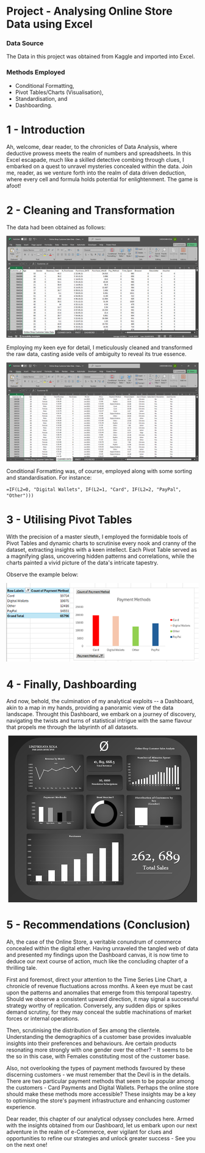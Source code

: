 # Project - Analysing Online Store Data using Excel

### Data Source
The Data in this project was obtained from Kaggle and imported into Excel.

### Methods Employed
- Conditional Formatting,
- Pivot Tables/Charts (Visualisation),
- Standardisation, and
- Dashboarding.

# 1 - Introduction
Ah, welcome, dear reader, to the chronicles of Data Analysis, where deductive prowess meets the realm of numbers and spreadsheets. In this Excel escapade, much like a skilled detective combing through clues, I embarked on a quest to unravel mysteries concealed within the data. Join me, reader, as we venture forth into the realm of data driven deduction, where every cell and formula holds potential for enlightenment. The game is afoot!

# 2 - Cleaning and Transformation
The data had been obtained as follows:
<p align="center">
<img src="RAW DATA.png">
</p>

Employing my keen eye for detail, I meticulously cleaned and transformed the raw data, casting aside veils of ambiguity to reveal its true essence.

<p align="center">
<img src="CLEAN DATA.png">
</p>

Conditional Formatting was, of course, employed along with some sorting and standardisation. For instance:
```excel
=IF(L2=0, "Digital Wallets", IF(L2=1, "Card", IF(L2=2, "PayPal", "Other")))
```

# 3 - Utilising Pivot Tables
With the precision of a master sleuth, I employed the formidable tools of Pivot Tables and dynamic charts to scrutinise every nook and cranny of the dataset, extracting insights with a keen intellect. Each Pivot Table served as a magnifying glass, uncovering hidden patterns and correlations, while the charts painted a vivid picture of the data's intricate tapestry.

Observe the example below:

<p align="center">
<img src="PAYMENT METHOD.png">
</p>

# 4 - Finally, Dashboarding
And now, behold, the culmination of my analytical exploits -- a Dashboard, akin to a map in my hands, providing a panoramic view of the data landscape. Throught this Dashboard, we embark on a journey of discovery, navigating the twists and turns of statistical intrigue with the same flavour that propels me through the labyrinth of all datasets.

<p align="center">
<img src="DASHBOARD - FINAL.png">
</p>

# 5 - Recommendations (Conclusion)
Ah, the case of the Online Store, a veritable conundrum of commerce concealed within the digital ether. Having unraveled the tangled web of data and presented my findings upon the Dashboard canvas, it is now time to deduce our next course of action, much like the concluding chapter of a thrilling tale.

First and foremost, direct your attention to the Time Series Line Chart, a chronicle of revenue fluctuations across months. A keen eye must be cast upon the patterns and anomalies that emerge from this temporal tapestry. Should we observe a consistent upward direction, it may signal a successful strategy worthy of replication. Conversely, any sudden dips or spikes demand scrutiny, for they may conceal the subtle machinations of market forces or internal operations.

Then, scrutinising the distribution of Sex among the clientele. Understanding the demographics of a customer base provides invaluable insights into their preferences and behaviours. Are certain products resonating more strongly with one gender over the other? - It seems to be the so in this case, with Females constituting most of the customer base.

Also, not overlooking the types of payment methods favoured by these discerning customers - we must remember that the Devil is in the details. There are two particular payment methods that seem to be popular among the customers - Card Payments and Digital Wallets. Perhaps the online store should make these methods more accessible? These insights may be a key to optimising the store's payment infrastructure and enhancing customer experience.

Dear reader, this  chapter of our analytical odyssey concludes here. Armed with the insights obtained from our Dashboard, let us embark upon our next adventure in the realm of e-Commerce, ever vigilant for clues and opportunities to refine our strategies and unlock greater success - See you on the next one!





